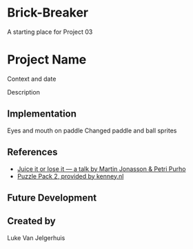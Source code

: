 # Brick-Breaker

A starting place for Project 03


# Project Name
Context and date

Description

## Implementation
Eyes and mouth on paddle
Changed paddle and ball sprites

## References
 * [Juice it or lose it — a talk by Martin Jonasson & Petri Purho](https://www.youtube.com/watch?v=Fy0aCDmgnxg)
 * [Puzzle Pack 2, provided by kenney.nl](https://kenney.nl/assets/puzzle-pack-2)
## Future Development

## Created by
Luke Van Jelgerhuis
